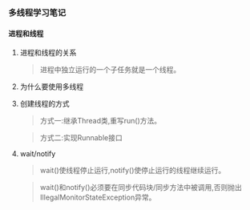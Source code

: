 ### 多线程学习笔记

#### 进程和线程
1. 进程和线程的关系
    > 进程中独立运行的一个子任务就是一个线程。

2. 为什么要使用多线程

3. 创建线程的方式
    > 方式一:继承Thread类,重写run()方法。
    
    > 方式二:实现Runnable接口
    
4. wait/notify
    > wait()使线程停止运行,notify()使停止运行的线程继续运行。
    
    > wait()和notify()必须要在同步代码块/同步方法中被调用,否则抛出IllegalMonitorStateException异常。

